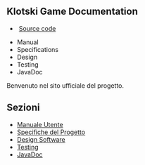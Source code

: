 <div class="doc__bg"></div>
<nav class="header">
    <h1 class="logo">Klotski Game <span class="logo__thin">Documentation</span></h1>
    <ul class="menu" title="link to the repository">
        <div class="menu__item toggle"><span></span></div>
        <li class="menu__item">
            <a href="https://github.com/bellins14/klotski_gruppo2.git" class="link link--dark">
                <i class="fa fa-github"></i><span style="margin-left: 4px">Source code</span>
            </a>
        </li>
    </ul>
</nav>
<div class="wrapper">
    <aside class="doc__nav">
        <ul>
            <li class="js-btn selected">Manual</li>
            <li class="js-btn">Specifications</li>
            <li class="js-btn">Design</li>
            <li class="js-btn">Testing</li>
            <li class="js-btn">JavaDoc</li>
        </ul>
    </aside>
Benvenuto nel sito ufficiale del progetto.  

## Sezioni

- [Manuale Utente](manuale.md)
- [Specifiche del Progetto](specifiche.md)
- [Design Software](design.md)
- [Testing](systemtest.md)
- [JavaDoc](javadoc.md)
</div>
